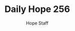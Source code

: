 ---
image: /assets/img/daily-hope-default-artwork.png
title: Daily Hope 256
number: 256
categories:
  - Daily Hope
author: Hope Staff
notes: Daily Hope 256
embed: >-
  <iframe style="border-radius:12px" src="https://open.spotify.com/embed/episode/4C6qjkHcN0GLJoffD8gKvq?utm_source=generator" width="100%" height="352" frameBorder="0" allowfullscreen="" allow="autoplay; clipboard-write; encrypted-media; fullscreen; picture-in-picture" loading="lazy"></iframe>
---